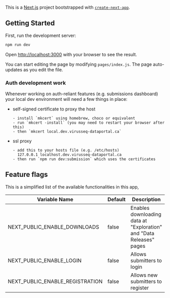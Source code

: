 This is a [Next.js](https://nextjs.org/) project bootstrapped with [`create-next-app`](https://github.com/vercel/next.js/tree/canary/packages/create-next-app).

## Getting Started

First, run the development server:

```bash
npm run dev
```

Open [http://localhost:3000](http://localhost:3000) with your browser to see the result.

You can start editing the page by modifying `pages/index.js`. The page auto-updates as you edit the file.

### Auth development work

Whenever working on auth-reliant features (e.g. submissions dashboard) your local dev environment will need a few things in place:

- self-signed certificate to proxy the host

  ```
  - install `mkcert` using homebrew, choco or equivalent
  - run `mkcert -install` (you may need to restart your browser after this)
  - then `mkcert local.dev.virusseq-dataportal.ca`
  ```

- ssl proxy

  ```
  - add this to your hosts file (e.g. /etc/hosts)
    127.0.0.1 localhost.dev.virusseq-dataportal.ca
  - then run `npm run dev:submission` which uses the certificates
  ```

## Feature flags

This is a simplified list of the available functionalities in this app,

| Variable Name                   | Default | Description                                                         |
| ------------------------------- | ------- | ------------------------------------------------------------------- |
| NEXT_PUBLIC_ENABLE_DOWNLOADS    | false   | Enables downloading data at "Exploration" and "Data Releases" pages |
| NEXT_PUBLIC_ENABLE_LOGIN        | false   | Allows submitters to login                                          |
| NEXT_PUBLIC_ENABLE_REGISTRATION | false   | Allows new submitters to register                                   |
